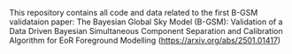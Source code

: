 This repository contains all code and data related to the first B-GSM validataion paper: The Bayesian Global Sky Model (B-GSM): Validation of a Data Driven Bayesian Simultaneous Component Separation and Calibration Algorithm for EoR Foreground Modelling (https://arxiv.org/abs/2501.01417)
